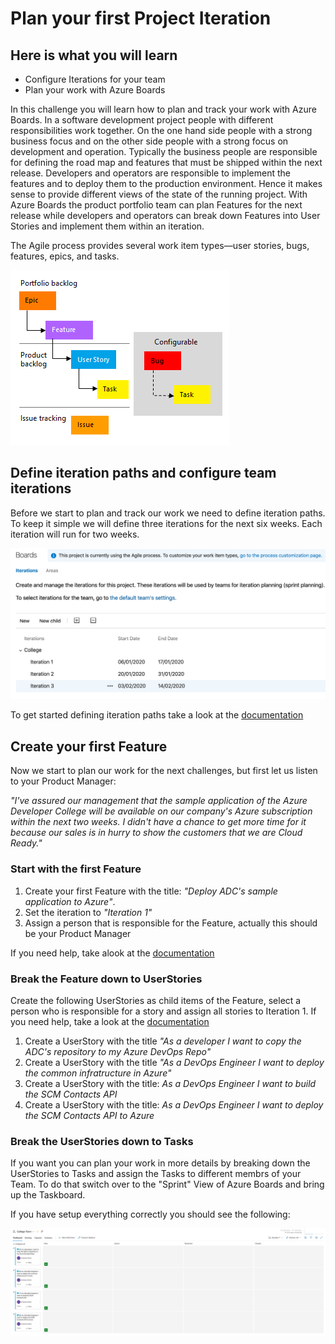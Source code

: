 # Plan your first Project Iteration

## Here is what you will learn
- Configure Iterations for your team
- Plan your work with Azure Boards

In this challenge you will learn how to plan and track your work with Azure Boards. 
In a software development project people with different responsibilities work together. On the one hand side people with a strong business focus and on the other side people with a strong focus on development and operation. Typically the business people are responsible for defining the road map and features that must be shipped within the next release. Developers and operators are responsible to implement the features and to deploy them to the production environment. Hence it makes sense to provide different views of the state of the running project. With Azure Boards the product portfolio team can plan Features for the next release while developers and operators can break down Features into User Stories and implement them within an iteration.

The Agile process provides several work item types—user stories, bugs, features, epics, and tasks.

![workitems](./images/workitems.png)

## Define iteration paths and configure team iterations
Before we start to plan and track our work we need to define iteration paths. To keep it simple we will define three iterations for the next six weeks. Each iteration will run for two weeks.

![iterations](./images/iterations.png)

To get started defining iteration paths take a look at the [documentation](https://docs.microsoft.com/en-gb/azure/devops/organizations/settings/set-iteration-paths-sprints?view=azure-devops)

## Create your first Feature

Now we start to plan our work for the next challenges, but first let us listen to your Product Manager:

*"I've assured our management that the sample application of the Azure Developer College will be available on our company's Azure subscription within the next two weeks. I didn't have a chance to get more time for it because our sales is in hurry to show the customers that we are Cloud Ready."*

### Start with the first Feature
1. Create your first Feature with the title: *"Deploy ADC's sample application to Azure"*.
2. Set the iteration to *"Iteration 1"*
3. Assign a person that is responsible for the Feature, actually this should be your Product Manager

If you need help, take alook at the [documentation](https://docs.microsoft.com/en-gb/azure/devops/boards/backlogs/define-features-epics?view=azure-devops)

### Break the Feature down to UserStories
Create the following UserStories as child items of the Feature, select a person who is responsible for a story and assign all stories to Iteration 1. If you need help, take a look at the [documentation](https://docs.microsoft.com/en-gb/azure/devops/boards/backlogs/define-features-epics?view=azure-devops#add-child-items)

1. Create a UserStory with the title *"As a developer I want to copy the ADC's repository to my Azure DevOps Repo"*
2. Create a UserStory with the title *"As a DevOps Engineer I want to deploy the common infratructure in Azure"*
3. Create a UserStory with the title: *As a DevOps Engineer I want to build the SCM Contacts API*
4. Create a UserStory with the title: *As a DevOps Engineer I want to deploy the SCM Contacts API to Azure*

### Break the UserStories down to Tasks
If you want you can plan your work in more details by breaking down the UserStories to Tasks and assign the Tasks to different membrs of your Team. To do that switch over to the "Sprint" View of Azure Boards and bring up the Taskboard.

If you have setup everything correctly you should see the following:

![Taskboard](./images/taskboard.png)

